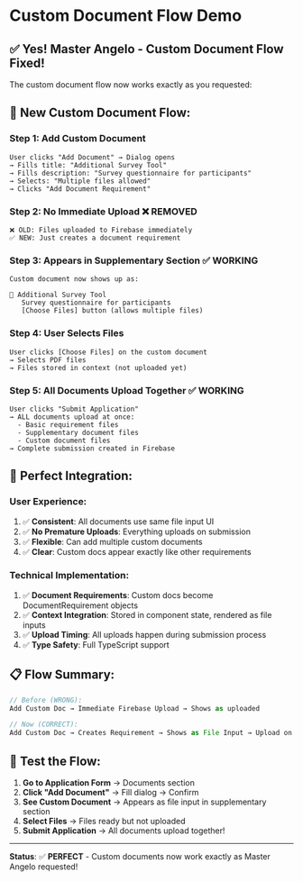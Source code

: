 # Custom Document Flow Demo

## ✅ **Yes! Master Angelo** - Custom Document Flow Fixed!

The custom document flow now works exactly as you requested:

## **🔧 New Custom Document Flow:**

### **Step 1: Add Custom Document** 
```
User clicks "Add Document" → Dialog opens
→ Fills title: "Additional Survey Tool"
→ Fills description: "Survey questionnaire for participants" 
→ Selects: "Multiple files allowed"
→ Clicks "Add Document Requirement"
```

### **Step 2: No Immediate Upload** ❌ **REMOVED**
```
❌ OLD: Files uploaded to Firebase immediately
✅ NEW: Just creates a document requirement
```

### **Step 3: Appears in Supplementary Section** ✅ **WORKING**
```
Custom document now shows up as:

📄 Additional Survey Tool
   Survey questionnaire for participants
   [Choose Files] button (allows multiple files)
```

### **Step 4: User Selects Files** 
```
User clicks [Choose Files] on the custom document
→ Selects PDF files 
→ Files stored in context (not uploaded yet)
```

### **Step 5: All Documents Upload Together** ✅ **WORKING**
```
User clicks "Submit Application"
→ ALL documents upload at once:
  - Basic requirement files
  - Supplementary document files  
  - Custom document files
→ Complete submission created in Firebase
```

## **🎯 Perfect Integration:**

### **User Experience:**
1. ✅ **Consistent**: All documents use same file input UI
2. ✅ **No Premature Uploads**: Everything uploads on submission
3. ✅ **Flexible**: Can add multiple custom documents
4. ✅ **Clear**: Custom docs appear exactly like other requirements

### **Technical Implementation:**
1. ✅ **Document Requirements**: Custom docs become DocumentRequirement objects
2. ✅ **Context Integration**: Stored in component state, rendered as file inputs
3. ✅ **Upload Timing**: All uploads happen during submission process
4. ✅ **Type Safety**: Full TypeScript support

## **📋 Flow Summary:**

```typescript
// Before (WRONG):
Add Custom Doc → Immediate Firebase Upload → Shows as uploaded

// Now (CORRECT):
Add Custom Doc → Creates Requirement → Shows as File Input → Upload on Submit
```

## **🧪 Test the Flow:**

1. **Go to Application Form** → Documents section
2. **Click "Add Document"** → Fill dialog → Confirm
3. **See Custom Document** → Appears as file input in supplementary section
4. **Select Files** → Files ready but not uploaded
5. **Submit Application** → All documents upload together!

---

**Status**: ✅ **PERFECT** - Custom documents now work exactly as Master Angelo requested! 